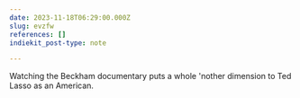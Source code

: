 ```yaml
---
date: 2023-11-18T06:29:00.000Z
slug: evzfw
references: []
indiekit_post-type: note

---
```


Watching the Beckham documentary puts a whole 'nother dimension to Ted Lasso as an American.

